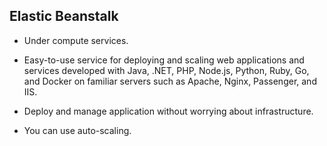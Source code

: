 ## Elastic Beanstalk

- Under compute services.

- Easy-to-use service for deploying and scaling web applications and services developed with Java, .NET, PHP, Node.js, Python, Ruby, Go, and Docker on familiar servers such as Apache, Nginx, Passenger, and IIS.

- Deploy and manage application without worrying about infrastructure.

- You can use auto-scaling.
